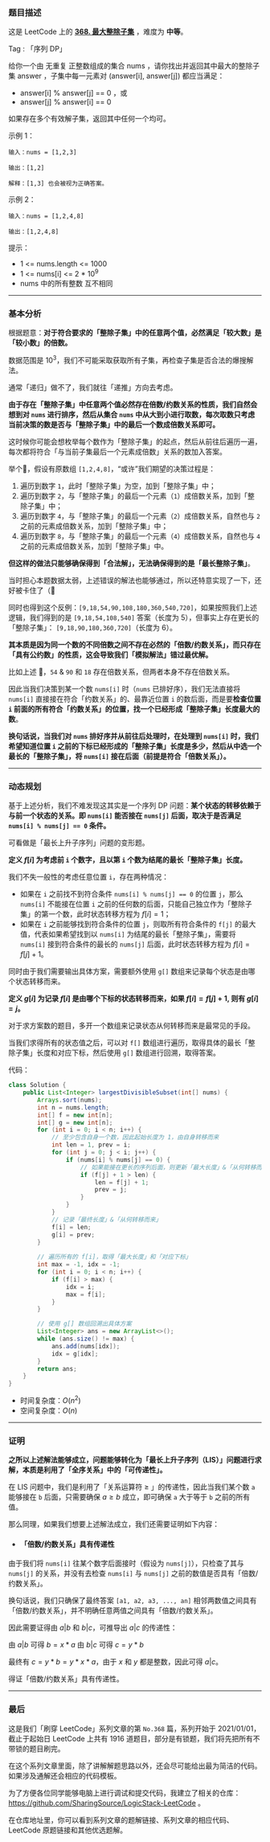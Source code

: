 ### 题目描述

这是 LeetCode 上的 **[368. 最大整除子集](https://leetcode-cn.com/problems/largest-divisible-subset/solution/gong-shui-san-xie-noxiang-xin-ke-xue-xi-0a3jc/)** ，难度为 **中等**。

Tag : 「序列 DP」




给你一个由 无重复 正整数组成的集合 nums ，请你找出并返回其中最大的整除子集 answer ，子集中每一元素对 (answer[i], answer[j]) 都应当满足：
* answer[i] % answer[j] == 0 ，或
* answer[j] % answer[i] == 0

如果存在多个有效解子集，返回其中任何一个均可。



示例 1：
```
输入：nums = [1,2,3]

输出：[1,2]

解释：[1,3] 也会被视为正确答案。
```
示例 2：
```
输入：nums = [1,2,4,8]

输出：[1,2,4,8]
```

提示：
* 1 <= nums.length <= 1000
* 1 <= nums[i] <= 2 * $10^9$
* nums 中的所有整数 互不相同

---

### 基本分析

根据题意：**对于符合要求的「整除子集」中的任意两个值，必然满足「较大数」是「较小数」的倍数。**

数据范围是 $10^3$，我们不可能采取获取所有子集，再检查子集是否合法的爆搜解法。

通常「递归」做不了，我们就往「递推」方向去考虑。

**由于存在「整除子集」中任意两个值必然存在倍数/约数关系的性质，我们自然会想到对 `nums` 进行排序，然后从集合 `nums` 中从大到小进行取数，每次取数只考虑当前决策的数是否与「整除子集」中的最后一个数成倍数关系即可。**

这时候你可能会想枚举每个数作为「整除子集」的起点，然后从前往后遍历一遍，每次都将符合「与当前子集最后一个元素成倍数」关系的数加入答案。

举个🌰，假设有原数组 `[1,2,4,8]`，“或许”我们期望的决策过程是：

1. 遍历到数字 `1`，此时「整除子集」为空，加到「整除子集」中；
2. 遍历到数字 `2`，与「整除子集」的最后一个元素（`1`）成倍数关系，加到「整除子集」中；
3. 遍历到数字 `4`，与「整除子集」的最后一个元素（`2`）成倍数关系，自然也与 `2` 之前的元素成倍数关系，加到「整除子集」中；
4. 遍历到数字 `8`，与「整除子集」的最后一个元素（`4`）成倍数关系，自然也与 `4` 之前的元素成倍数关系，加到「整除子集」中。

**但这样的做法只能够确保得到「合法解」，无法确保得到的是「最长整除子集」**。

当时担心本题数据太弱，上述错误的解法也能够通过，所以还特意实现了一下，还好被卡住了（🤣

同时也得到这个反例：`[9,18,54,90,108,180,360,540,720]`，如果按照我们上述逻辑，我们得到的是 `[9,18,54,108,540]` 答案（长度为 5），但事实上存在更长的「整除子集」： `[9,18,90,180,360,720]`（长度为 6）。

**其本质是因为同一个数的不同倍数之间不存在必然的「倍数/约数关系」，而只存在「具有公约数」的性质，这会导致我们「模拟解法」错过最优解。**

比如上述 🌰，`54` & `90` 和 `18` 存在倍数关系，但两者本身不存在倍数关系。

因此当我们决策到某一个数 `nums[i]` 时（`nums` 已排好序），我们无法直接将 `nums[i]` 直接接在符合「约数关系」的、最靠近位置 `i` 的数后面，而是要**检查位置 `i` 前面的所有符合「约数关系」的位置，找一个已经形成「整除子集」长度最大的数**。

**换句话说，当我们对 `nums` 排好序并从前往后处理时，在处理到 `nums[i]` 时，我们希望知道位置 `i` 之前的下标已经形成的「整除子集」长度是多少，然后从中选一个最长的「整除子集」，将 `nums[i]` 接在后面（前提是符合「倍数关系」）。**


---

### 动态规划

基于上述分析，我们不难发现这其实是一个序列 DP 问题：**某个状态的转移依赖于与前一个状态的关系。即 `nums[i]` 能否接在 `nums[j]` 后面，取决于是否满足 `nums[i] % nums[j] == 0` 条件。**

可看做是「最长上升子序列」问题的变形题。

**定义 $f[i]$ 为考虑前 `i` 个数字，且以第 `i` 个数为结尾的最长「整除子集」长度。**

我们不失一般性的考虑任意位置 `i`，存在两种情况：

* 如果在 `i` 之前找不到符合条件 `nums[i] % nums[j] == 0` 的位置 `j`，那么 `nums[i]` 不能接在位置 `i` 之前的任何数的后面，只能自己独立作为「整除子集」的第一个数，此时状态转移方程为 $f[i] = 1$；
* 如果在 `i` 之前能够找到符合条件的位置 `j`，则取所有符合条件的 `f[j]` 的最大值，代表如果希望找到以 `nums[i]` 为结尾的最长「整除子集」，需要将 `nums[i]` 接到符合条件的最长的 `nums[j]` 后面，此时状态转移方程为 $f[i] = f[j] + 1$。

同时由于我们需要输出具体方案，需要额外使用 `g[]` 数组来记录每个状态是由哪个状态转移而来。

**定义 $g[i]$ 为记录 $f[i]$ 是由哪个下标的状态转移而来，如果 $f[i] = f[j] + 1$, 则有 $g[i] = j$。**

对于求方案数的题目，多开一个数组来记录状态从何转移而来是最常见的手段。

当我们求得所有的状态值之后，可以对 `f[]` 数组进行遍历，取得具体的最长「整除子集」长度和对应下标，然后使用 `g[]` 数组进行回溯，取得答案。

代码：
```java
class Solution {
    public List<Integer> largestDivisibleSubset(int[] nums) {
        Arrays.sort(nums);
        int n = nums.length;
        int[] f = new int[n];
        int[] g = new int[n];
        for (int i = 0; i < n; i++) {
            // 至少包含自身一个数，因此起始长度为 1，由自身转移而来
            int len = 1, prev = i;
            for (int j = 0; j < i; j++) {
                if (nums[i] % nums[j] == 0) {
                    // 如果能接在更长的序列后面，则更新「最大长度」&「从何转移而来」
                    if (f[j] + 1 > len) {
                        len = f[j] + 1;
                        prev = j;
                    }
                }
            }
            // 记录「最终长度」&「从何转移而来」
            f[i] = len;
            g[i] = prev;
        }
        
        // 遍历所有的 f[i]，取得「最大长度」和「对应下标」
        int max = -1, idx = -1;
        for (int i = 0; i < n; i++) {
            if (f[i] > max) {
                idx = i;
                max = f[i];
            }
        }

        // 使用 g[] 数组回溯出具体方案
        List<Integer> ans = new ArrayList<>();
        while (ans.size() != max) {
            ans.add(nums[idx]);
            idx = g[idx];
        }
        return ans;
    }
}
```
* 时间复杂度：$O(n^2)$
* 空间复杂度：$O(n)$

---

### 证明

**之所以上述解法能够成立，问题能够转化为「最长上升子序列（LIS）」问题进行求解，本质是利用了「全序关系」中的「可传递性」。**

在 LIS 问题中，我们是利用了「关系运算符 $\geqslant$ 」的传递性，因此当我们某个数 `a` 能够接在 `b` 后面，只需要确保 $a \geqslant b$ 成立，即可确保 `a` 大于等于 `b` 之前的所有值。

那么同理，如果我们想要上述解法成立，我们还需要证明如下内容：

* #### 「倍数/约数关系」具有传递性
由于我们将 `nums[i]` 往某个数字后面接时（假设为 `nums[j]`），只检查了其与 `nums[j]` 的关系，并没有去检查 `nums[i]` 与 `nums[j]` 之前的数值是否具有「倍数/约数关系」。

换句话说，我们只确保了最终答案 `[a1, a2, a3, ..., an]` 相邻两数值之间具有「倍数/约数关系」，并不明确任意两值之间具有「倍数/约数关系」。

因此需要证得由 $a | b$ 和 $b | c$，可推导出 $a | c$ 的传递性：

由 $a | b$ 可得 $b = x * a$
由 $b | c$ 可得 $c = y * b$

最终有 $c = y * b = y * x * a$，由于 $x$ 和 $y$ 都是整数，因此可得 $a | c$。

得证「倍数/约数关系」具有传递性。

---

### 最后

这是我们「刷穿 LeetCode」系列文章的第 `No.368` 篇，系列开始于 2021/01/01，截止于起始日 LeetCode 上共有 1916 道题目，部分是有锁题，我们将先把所有不带锁的题目刷完。

在这个系列文章里面，除了讲解解题思路以外，还会尽可能给出最为简洁的代码。如果涉及通解还会相应的代码模板。

为了方便各位同学能够电脑上进行调试和提交代码，我建立了相关的仓库：https://github.com/SharingSource/LogicStack-LeetCode 。

在仓库地址里，你可以看到系列文章的题解链接、系列文章的相应代码、LeetCode 原题链接和其他优选题解。

